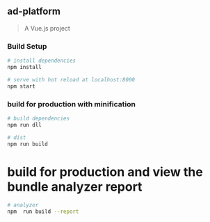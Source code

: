 ## ad-platform

> A Vue.js project

### Build Setup

``` bash
# install dependencies
npm install

# serve with hot reload at localhost:8000
npm start
```


### build for production with minification
```bash
# build dependencies
npm run dll

# dist
npm run build
```

# build for production and view the bundle analyzer report
```bash
# analyzer
npm  run build --report

```
